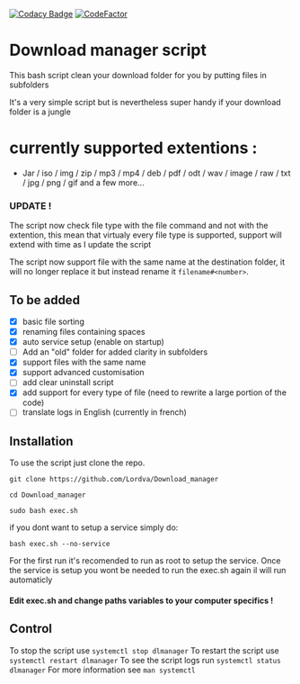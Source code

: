 [![Codacy Badge](https://api.codacy.com/project/badge/Grade/793e70e55d1c4c55adbd7019ecf12190)](https://app.codacy.com/gh/Lordva/Download_manager?utm_source=github.com&utm_medium=referral&utm_content=Lordva/Download_manager&utm_campaign=Badge_Grade)
[![CodeFactor](https://www.codefactor.io/repository/github/lordva/download_manager/badge)](https://www.codefactor.io/repository/github/lordva/download_manager)

# Download manager script

This bash script clean your download folder for you by putting files in subfolders


It's a very simple script but is nevertheless super handy if your download folder is a jungle

# currently supported extentions :
 
 - Jar / iso / img / zip / mp3 / mp4 / deb / pdf / odt / wav / image / raw / txt / jpg / png / gif and a few more...
	
### UPDATE ! 
The script now check file type with the file command and not with the extention, this mean that virtualy every file type is supported, support will extend with time as I update the script

The script now support file with the same name at the destination folder, it will no longer replace it but instead rename it `filename#<number>`.
## To be added 

 - [x] basic file sorting
 - [x] renaming files containing spaces
 - [x] auto service setup (enable on startup)
 - [ ] Add an "old" folder for added clarity in subfolders
 - [x] support files with the same name
 - [x] support advanced customisation
 - [ ] add clear uninstall script
 - [x] add support for every type of file (need to rewrite a large portion of the code)
 - [ ] translate logs in English (currently in french)

## Installation

To use the script just clone the repo.
```
git clone https://github.com/Lordva/Download_manager

cd Download_manager

sudo bash exec.sh
```
if you dont want to setup a service simply do:
```
bash exec.sh --no-service
```

For the first run it's recomended to run as root to setup the service.
Once the service is setup you wont be needed to run the exec.sh again il will run automaticly

#### Edit exec.sh and change paths variables to your computer specifics !
## Control

To stop the script use `systemctl stop dlmanager`
To restart the script use `systemctl restart dlmanager`
To see the script logs run `systemctl status dlmanager`
For more information see `man systemctl`


